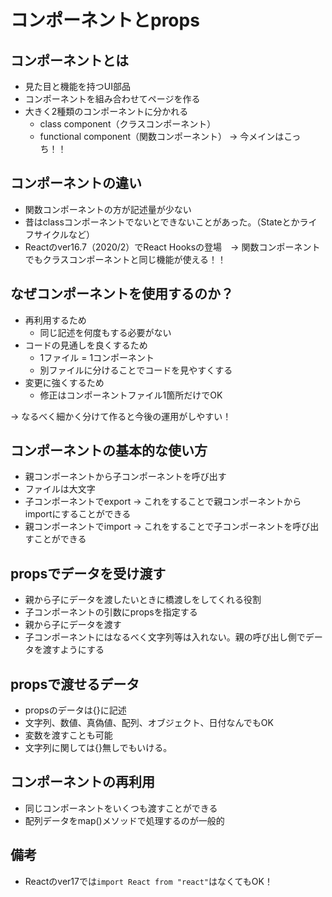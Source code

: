 # コンポーネントとprops
## コンポーネントとは
- 見た目と機能を持つUI部品
- コンポーネントを組み合わせてページを作る
- 大きく2種類のコンポーネントに分かれる
  - class component（クラスコンポーネント）
  - functional component（関数コンポーネント） -> 今メインはこっち！！

## コンポーネントの違い
- 関数コンポーネントの方が記述量が少ない
- 昔はclassコンポーネントでないとできないことがあった。（Stateとかライフサイクルなど）
- Reactのver16.7（2020/2）でReact Hooksの登場　→ 関数コンポーネントでもクラスコンポーネントと同じ機能が使える！！

## なぜコンポーネントを使用するのか？
- 再利用するため
  - 同じ記述を何度もする必要がない
- コードの見通しを良くするため
  - 1ファイル = 1コンポーネント
  - 別ファイルに分けることでコードを見やすくする
- 変更に強くするため
  - 修正はコンポーネントファイル1箇所だけでOK  

-> なるべく細かく分けて作ると今後の運用がしやすい！

## コンポーネントの基本的な使い方
- 親コンポーネントから子コンポーネントを呼び出す
- ファイルは大文字
- 子コンポーネントでexport -> これをすることで親コンポーネントからimportにすることができる
- 親コンポーネントでimport -> これをすることで子コンポーネントを呼び出すことができる

## propsでデータを受け渡す
- 親から子にデータを渡したいときに橋渡しをしてくれる役割
- 子コンポーネントの引数にpropsを指定する
- 親から子にデータを渡す
- 子コンポーネントにはなるべく文字列等は入れない。親の呼び出し側でデータを渡すようにする

## propsで渡せるデータ
- propsのデータは{}に記述
- 文字列、数値、真偽値、配列、オブジェクト、日付なんでもOK
- 変数を渡すことも可能
- 文字列に関しては{}無しでもいける。

## コンポーネントの再利用
- 同じコンポーネントをいくつも渡すことができる
- 配列データをmap()メソッドで処理するのが一般的

## 備考
- Reactのver17では`import React from "react"`はなくてもOK！